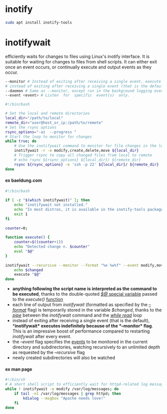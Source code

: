 # inotify

```sh
sudo apt install inotify-tools
```

# inotifywait

efficiently waits for changes to files using Linux's inotify interface. It is suitable for waiting for changes to files from shell scripts. It can either exit once an event occurs, or continually execute and output events as they occur.

```sh
--monitor # Instead of exiting after receiving a single event, execute indefinitely. The default behaviour is to exit after the first event occurs.
# instead of exiting after receiving a single event (that is the default), inotifywait executes indefinitely because of the –monitor flag. This is an impressive boost of performance compared to restarting inotifywait after every event.
--daemon # Same as --monitor, except run in the background logging events to a file that must be specified by --outfile. Implies --syslog.
--event <event> # Listen  for  specific  event(s)  only.
```

```sh
#!/bin/bash

# Set the local and remote directories
local_dir="/path/to/local"
remote_dir="user@host_or_ip:/path/to/remote"
# Set the rsync options
rsync_options="-az  --progress "
# Start the loop to monitor for changes
while true; do
    # Use the inotifywait command to monitor for file changes in the local directory
    inotifywait -r -e modify,create,delete,move ${local_dir}
    # Trigger rsync to copy all changed files from local to remote
    # echo rsync ${rsync_options} ${local_dir}/ ${remote_dir}
    rsync ${rsync_options} -e 'ssh -p 22' ${local_dir}/ ${remote_dir}
done
```

#### ex baeldung.com

```bash
#!/bin/bash
 
if [ -z "$(which inotifywait)" ]; then
    echo "inotifywait not installed."
    echo "In most distros, it is available in the inotify-tools package."
    exit 1
fi
 
counter=0;
 
function execute() {
    counter=$((counter+1))
    echo "Detected change n. $counter" 
    eval "$@"
}
 
inotifywait --recursive --monitor --format "%e %w%f" --event modify,move,create,delete ./ | while read changed; do
    echo $changed
    execute "$@"
done
```

- **anything following the script name is interpreted as the command to be executed**, thanks to the double-quoted [*$@* special variable](https://www.baeldung.com/linux/bash-special-variables) passed to the *execute()* [function](https://www.baeldung.com/linux/bash-functions)
- each line of output from *inotifywait* (formatted as specified by the [*–format*](https://linux.die.net/man/1/inotifywait) flag) is temporarily stored in the variable *$changed*, thanks to the [*pipe*](https://www.baeldung.com/linux/pipes-redirection#piping) between the *inotifywait* command and the [*while read*](https://www.baeldung.com/linux/values-into-variable-from-pipe#using-read-with-a-while-loop) loop
- instead of exiting after receiving a single event (that is the default), ***inotifywait\* executes indefinitely because of the \*–monitor\* flag**. This is an impressive boost of performance compared to restarting *inotifywait* after every event.
- the *–event* flag specifies the [events](https://www.man7.org/linux/man-pages/man1/inotifywait.1.html#EVENTS) to be monitored in the current directory and subdirectories, watching recursively to an unlimited depth as requested by the *–recursive* flag
- newly created subdirectories will also be watched

#### ex man page

```sh
#!/bin/sh
# A short shell script to efficiently wait for httpd-related log messages and do something appropriate.
while ! inotifywait -e modify /var/log/messages; do
	if tail -n1 /var/log/messages | grep httpd; then
		kdialog --msgbox "Apache needs love!"
	fi
done
```
